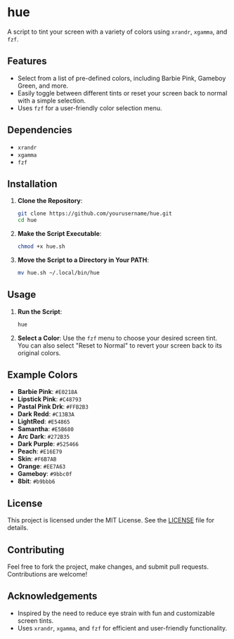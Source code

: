 # hue

A script to tint your screen with a variety of colors using `xrandr`, `xgamma`, and `fzf`.

## Features

- Select from a list of pre-defined colors, including Barbie Pink, Gameboy Green, and more.
- Easily toggle between different tints or reset your screen back to normal with a simple selection.
- Uses `fzf` for a user-friendly color selection menu.

## Dependencies

- `xrandr`
- `xgamma`
- `fzf`

## Installation

1. **Clone the Repository**:
    ```bash
    git clone https://github.com/yourusername/hue.git
    cd hue
    ```

2. **Make the Script Executable**:
    ```bash
    chmod +x hue.sh
    ```

3. **Move the Script to a Directory in Your PATH**:
    ```bash
    mv hue.sh ~/.local/bin/hue
    ```

## Usage

1. **Run the Script**:
    ```bash
    hue
    ```

2. **Select a Color**:
    Use the `fzf` menu to choose your desired screen tint. You can also select "Reset to Normal" to revert your screen back to its original colors.

## Example Colors

- **Barbie Pink**: `#E0218A`
- **Lipstick Pink**: `#C48793`
- **Pastal Pink Drk**: `#FFB2B3`
- **Dark Redd**: `#C13B3A`
- **LightRed**: `#E54865`
- **Samantha**: `#E5B680`
- **Arc Dark**: `#272B35`
- **Dark Purple**: `#525466`
- **Peach**: `#E16E79`
- **Skin**: `#F6B7AB`
- **Orange**: `#EE7A63`
- **Gameboy**: `#9bbc0f`
- **8bit**: `#b9bbb6`

## License

This project is licensed under the MIT License. See the [LICENSE](LICENSE) file for details.

## Contributing

Feel free to fork the project, make changes, and submit pull requests. Contributions are welcome!

## Acknowledgements

- Inspired by the need to reduce eye strain with fun and customizable screen tints.
- Uses `xrandr`, `xgamma`, and `fzf` for efficient and user-friendly functionality.
